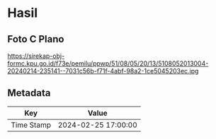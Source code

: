 # Hasil

## Foto C Plano

https://sirekap-obj-formc.kpu.go.id/f73e/pemilu/ppwp/51/08/05/20/13/5108052013004-20240214-235141--7031c56b-f71f-4abf-98a2-1ce5045203ec.jpg


## Metadata

| Key        | Value               |
| ---------- | ------------------- |
| Time Stamp | 2024-02-25 17:00:00 |



